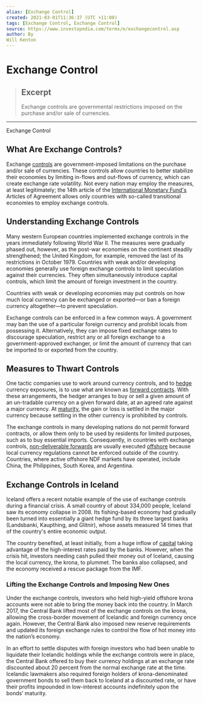 ```yaml
---
alias: [Exchange Control]
created: 2021-03-01T11:36:37 (UTC +11:00)
tags: [Exchange Control, Exchange Control]
source: https://www.investopedia.com/terms/e/exchangecontrol.asp
author: By
Will Kenton
---
```


# Exchange Control

> ## Excerpt
> Exchange controls are governmental restrictions imposed on the purchase and/or sale of currencies.

---

Exchange Control
## What Are Exchange Controls?

Exchange [controls](https://www.investopedia.com/terms/c/control.asp) are government-imposed limitations on the purchase and/or sale of currencies. These controls allow countries to better stabilize their economies by limiting in-flows and out-flows of currency, which can create exchange rate volatility. Not every nation may employ the measures, at least legitimately; the 14th article of the [International Monetary Fund's](https://www.investopedia.com/terms/i/imf.asp) Articles of Agreement allows only countries with so-called transitional economies to employ exchange controls.

## Understanding Exchange Controls

Many western European countries implemented exchange controls in the years immediately following World War II. The measures were gradually phased out, however, as the post-war economies on the continent steadily strengthened; the United Kingdom, for example, removed the last of its restrictions in October 1979. Countries with weak and/or developing economies generally use foreign exchange controls to limit speculation against their currencies. They often simultaneously introduce capital controls, which limit the amount of foreign investment in the country.

Countries with weak or developing economies may put controls on how much local currency can be exchanged or exported—or ban a foreign currency altogether—to prevent speculation.

Exchange controls can be enforced in a few common ways. A government may ban the use of a particular foreign currency and prohibit locals from possessing it. Alternatively, they can impose fixed exchange rates to discourage speculation, restrict any or all foreign exchange to a government-approved exchanger, or limit the amount of currency that can be imported to or exported from the country.

## Measures to Thwart Controls

One tactic companies use to work around currency controls, and to [hedge](https://www.investopedia.com/terms/h/hedge.asp) currency exposures, is to use what are known as [forward contracts](https://www.investopedia.com/terms/f/forwardcontract.asp). With these arrangements, the hedger arranges to buy or sell a given amount of an un-tradable currency on a given forward date, at an agreed rate against a major currency. At [maturity](https://www.investopedia.com/terms/m/maturity.asp), the gain or loss is settled in the major currency because settling in the other currency is prohibited by controls.

The exchange controls in many developing nations do not permit forward contracts, or allow them only to be used by residents for limited purposes, such as to buy essential imports. Consequently, in countries with exchange controls, [non-deliverable forwards](https://www.investopedia.com/video/play/nondeliverable-forward-ndf/) are usually executed [offshore](https://www.investopedia.com/terms/o/offshore.asp) because local currency regulations cannot be enforced outside of the country. Countries, where active offshore NDF markets have operated, include China, the Philippines, South Korea, and Argentina.

## Exchange Controls in Iceland

Iceland offers a recent notable example of the use of exchange controls during a financial crisis. A small country of about 334,000 people, Iceland saw its economy collapse in 2008. Its fishing-based economy had gradually been turned into essentially a giant hedge fund by its three largest banks (Landsbanki, Kaupthing, and Glitnir), whose assets measured 14 times that of the country's entire economic output.

The country benefited, at least initially, from a huge inflow of [capital](https://www.investopedia.com/terms/c/capital.asp) taking advantage of the high-interest rates paid by the banks. However, when the crisis hit, investors needing cash pulled their money out of Iceland, causing the local currency, the krona, to plummet. The banks also collapsed, and the economy received a rescue package from the IMF.

### Lifting the Exchange Controls and Imposing New Ones

Under the exchange controls, investors who held high-yield offshore krona accounts were not able to bring the money back into the country. In March 2017, the Central Bank lifted most of the exchange controls on the krona, allowing the cross-border movement of Icelandic and foreign currency once again. However, the Central Bank also imposed new reserve requirements and updated its foreign exchange rules to control the flow of hot money into the nation’s economy.

In an effort to settle disputes with foreign investors who had been unable to liquidate their Icelandic holdings while the exchange controls were in place, the Central Bank offered to buy their currency holdings at an exchange rate discounted about 20 percent from the normal exchange rate at the time. Icelandic lawmakers also required foreign holders of krona-denominated government bonds to sell them back to Iceland at a discounted rate, or have their profits impounded in low-interest accounts indefinitely upon the bonds’ maturity.
